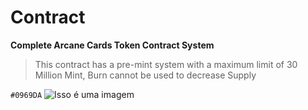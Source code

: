 # Contract
**Complete Arcane Cards Token Contract System**

> This contract has a pre-mint system with a maximum limit of 30 Million Mint, Burn cannot be used to decrease Supply

`#0969DA` ![Isso é uma imagem](https://myoctocat.com/assets/images/base-octocat.svg)
